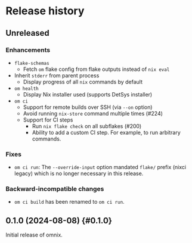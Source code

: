 # Release history

## Unreleased

### Enhancements

- `flake-schemas`
  - Fetch `om` flake config from flake outputs instead of `nix eval`
- Inherit `stderr` from parent process
  - Display progress of all `nix` commands by default
- `om health`
  - Display Nix installer used (supports DetSys installer)
- `om ci`
  - Support for remote builds over SSH (via `--on` option)
  - Avoid running `nix-store` command multiple times (#224)
  - Support for CI steps
    - Run `nix flake check` on all subflakes (#200)
    - Ability to add a custom CI step. For example, to run arbitrary commands.

### Fixes

- `om ci run`: The `--override-input` option mandated `flake/` prefix (nixci legacy) which is no longer necessary in this release.

### Backward-incompatible changes

- `om ci build` has been renamed to `om ci run`.

## 0.1.0 (2024-08-08) {#0.1.0}

Initial release of omnix.
